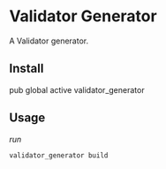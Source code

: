 # Validator Generator

A Validator generator.

## Install

pub global active validator_generator

## Usage

*run*

`validator_generator build`